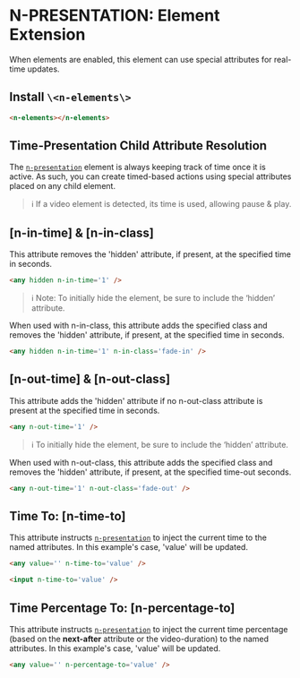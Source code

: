 # N-PRESENTATION: Element Extension

When elements are enabled, this element can use special attributes for real-time updates.

## Install `\<n-elements\>`

```html
<n-elements></n-elements>
```

## Time-Presentation Child Attribute Resolution

The [`n-presentation`](/components/n-presentation) element is always keeping track of time once it is active. As such, you can create timed-based actions using special attributes placed on any child element.

> ℹ️ If a video element is detected, its time is used, allowing pause & play.

## [n-in-time] & [n-in-class]

This attribute removes the 'hidden' attribute, if present, at the specified time in seconds.

```html
<any hidden n-in-time='1' />
```

> ℹ️ Note: To initially hide the element, be sure to include the ‘hidden’ attribute.

When used with n-in-class, this attribute adds the specified class and removes the 'hidden' attribute, if present, at the specified time in seconds.

```html
<any hidden n-in-time='1' n-in-class='fade-in' />
```

## [n-out-time] & [n-out-class]

This attribute adds the 'hidden' attribute if no n-out-class attribute is present at the specified time in seconds.

```html
<any n-out-time='1' />
```

> ℹ️ To initially hide the element, be sure to include the ‘hidden’ attribute.

When used with n-out-class, this attribute adds the specified class and removes the 'hidden' attribute, if present, at the specified time-out seconds.

```html
<any n-out-time='1' n-out-class='fade-out' />
```

## Time To: [n-time-to]

This attribute instructs [`n-presentation`](/components/n-presentation) to inject the current time to the named attributes. In this example's case, 'value' will be updated.

```html
<any value='' n-time-to='value' />

<input n-time-to='value' />
```

## Time Percentage To: [n-percentage-to]

This attribute instructs [`n-presentation`](/components/n-presentation) to inject the current time percentage (based on the **next-after** attribute or the video-duration) to the named attributes. In this example's case, 'value' will be updated.

```html
<any value='' n-percentage-to='value' />
```